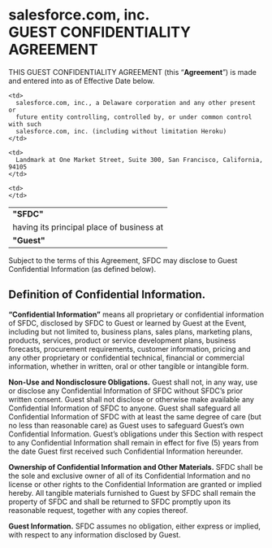 <h1>
  salesforce.com, inc.<br>
  GUEST CONFIDENTIALITY AGREEMENT
</h1>

THIS GUEST CONFIDENTIALITY AGREEMENT (this “**Agreement**”) is made and entered
into as of Effective Date below.

<table>
  <tr>
    <td>
      <strong>"SFDC"</strong>
    </td>

    <td>
      salesforce.com, inc., a Delaware corporation and any other present or
      future entity controlling, controlled by, or under common control with such
      salesforce.com, inc. (including without limitation Heroku)
    </td>
  </tr>

  <tr>
    <td>
      having its principal place of business at
    </td>

    <td>
      Landmark at One Market Street, Suite 300, San Francisco, California, 94105
    </td>
  </tr>

  <tr>
    <td>
      <strong>"Guest"</strong>
    </td>

    <td>
    </td>
  </tr>
</table>

Subject to the terms of this Agreement, SFDC may disclose to Guest Confidential
Information (as defined below).

## Definition of Confidential Information.

**“Confidential Information”** means all proprietary or confidential information
of SFDC, disclosed by SFDC to Guest or learned by Guest at the Event, including
but not limited to, business plans, sales plans, marketing plans, products,
services, product or service development plans, business forecasts, procurement
requirements, customer information, pricing and any other proprietary or
confidential technical, financial or commercial information, whether in written,
oral or other tangible or intangible form.

**Non-Use and Nondisclosure Obligations.** Guest shall not, in any way, use or
disclose any Confidential Information of SFDC without SFDC’s prior written
consent. Guest shall not disclose or otherwise make available any Confidential
Information of SFDC to anyone. Guest shall safeguard all Confidential
Information of SFDC with at least the same degree of care (but no less than
reasonable care) as Guest uses to safeguard Guest’s own Confidential
Information. Guest’s obligations under this Section with respect to any
Confidential Information shall remain in effect for five (5) years from the date
Guest first received such Confidential Information hereunder.

**Ownership of Confidential Information and Other Materials.** SFDC shall be
the sole and exclusive owner of all of its Confidential Information and no
license or other rights to the Confidential Information are granted or implied
hereby. All tangible materials furnished to Guest by SFDC shall remain the
property of SFDC and shall be returned to SFDC promptly upon its reasonable
request, together with any copies thereof.

**Guest Information.** SFDC assumes no obligation, either express or implied,
with respect to any information disclosed by Guest.
